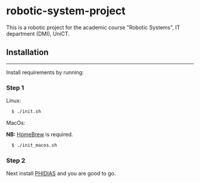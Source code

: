 # robotic-system-project
This is a robotic project for the academic course "Robotic Systems", IT department (DMI), UniCT.

## Installation

---------------
Install requirements by running:

### Step 1


Linux:

```bash
  $ ./init.sh
```

MacOs:

**NB:** [HomeBrew](https://brew.sh/) is required.

```bash
  $ ./init_macos.sh
```
### Step 2

Next install [PHIDIAS](https://github.com/corradosantoro/phidias) and you are good to go.
